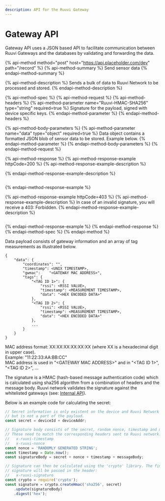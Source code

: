 ```yaml
---
description: API for the Ruuvi Gateway
---
```


# Gateway API

Gateway API uses a JSON based API to facilitate communication between Ruuvi Gateways and the databases by validating and forwarding the data.

{% api-method method="post" host="https://api.placeholder.com/dev" path="/record" %}
{% api-method-summary %}
Send sensor data
{% endapi-method-summary %}

{% api-method-description %}
Sends a bulk of data to Ruuvi Network to be processed and stored.
{% endapi-method-description %}

{% api-method-spec %}
{% api-method-request %}
{% api-method-headers %}
{% api-method-parameter name="Ruuvi-HMAC-SHA256" type="string" required=true %}
Signature for the payload, signed with device specific keys.
{% endapi-method-parameter %}
{% endapi-method-headers %}

{% api-method-body-parameters %}
{% api-method-parameter name="data" type="object" required=true %}
Data object contains a formatted JSON blob of sensor data to be stored. Example below.
{% endapi-method-parameter %}
{% endapi-method-body-parameters %}
{% endapi-method-request %}

{% api-method-response %}
{% api-method-response-example httpCode=200 %}
{% api-method-response-example-description %}

{% endapi-method-response-example-description %}

```

```
{% endapi-method-response-example %}

{% api-method-response-example httpCode=403 %}
{% api-method-response-example-description %}
In case of an invalid signature, you will receive a 403: Forbidden.
{% endapi-method-response-example-description %}

```

```
{% endapi-method-response-example %}
{% endapi-method-response %}
{% endapi-method-spec %}
{% endapi-method %}

Data payload consists of gateway information and an array of tag measurements as illustrated below.

```text
{
	"data":	{
		"coordinates": "",
		"timestamp": <UNIX TIMESTAMP>,
		"gwmac":	"<GATEWAY MAC ADDRESS>",
		"tags":	{
			"<TAG ID 1>": {
				"rssi": <RSSI VALUE>,
				"timestamp": <MEASUREMENT TIMESTAMP>,
				"data":	"<HEX ENCODED DATA>"
			},
			"<TAG ID 2>": {
				"rssi": <RSSI VALUE>,
				"timestamp": <MEASUREMENT TIMESTAMP>,
				"data":	"<HEX ENCODED DATA>"
			},
			...
		}
	}
}
```

MAC address format: XX:XX:XX:XX:XX:XX \(where XX is a hexadecimal digit in upper case\).  
Example: "11:22:33:AA:BB:CC"  
MAC address is used in "&lt;GATEWAY MAC ADDRESS&gt;" and in "&lt;TAG ID 1&gt;", "&lt;TAG ID 2&gt;", ...

The signature is a HMAC \(hash-based message authentication code\) which is calculated using sha256 algorithm from a combination of headers and the message body. Ruuvi network validates the signature against the whitelisted gateways \(see: [Internal API](internal-api.md#whitelist)\).

Below is an example code for calculating the secret:

```javascript
// Secret information is only existent on the device and Ruuvi Network
// but is not a part of the payload.
const secret = deviceId + deviceAddr;

// Signature body consists of the secret, random nonce, timestamp and message body
// These need to match the corresponding headers sent to Ruuvi network:
//   x-ruuvi-timestamp
//   x-ruuvi-nonce
const nonce = 'RANDOMLY GENERATED STRING';
const timestamp = Date.now();
const signatureBody = secret + nonce + timestamp + messageBody;

// Signature can then be calculated using the 'crypto' library. The finalized
// signature will be passed in the header:
//   x-ruuvi-signature
const crypto = require('crypto');
const signature = crypto.createHmac('sha256', secret)
    .update(signatureBody)
    .digest('hex');
```

